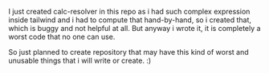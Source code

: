 I just created calc-resolver in this repo as i had such complex expression inside tailwind and i had to compute that hand-by-hand, so i created that, which is buggy and not helpful at all. 
But anyway i wrote it, it is completely a worst code that no one can use.

So just planned to create repository that may have this kind of worst and unusable things that i will write or create. :)
